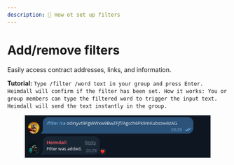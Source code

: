 ```yaml
---
description: 💬 How ot set up filters
---
```


# Add/remove filters

####

Easily access contract addresses, links, and information.

**Tutorial:** `Type /filter /word text in your group and press Enter. Heimdall will confirm if the filter has been set. How it works: You or group members can type the filtered word to trigger the input text. Heimdall will send the text instantly in the group.`



<figure><img src="../../.gitbook/assets/unknown.png" alt=""><figcaption></figcaption></figure>
